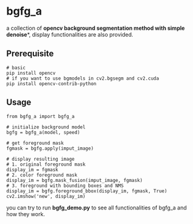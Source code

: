 # bgfg_a
a collection of **opencv background segmentation method with simple denoise***, display functionalities are also provided.

## Prerequisite
~~~~
# basic
pip install opencv
# if you want to use bgmodels in cv2.bgsegm and cv2.cuda
pip install opencv-contrib-python 
~~~~

## Usage
~~~~
from bgfg_a import bgfg_a

# initialize background model
bgfg = bgfg_a(model, speed) 

# get foreground mask
fgmask = bgfg.apply(imput_image)

# display resulting image
# 1. original foreground mask
display_im = fgmask
# 2. color foreground mask
display_im = bgfg.mask_fusion(imput_image, fgmask)
# 3. foreground with bounding boxes and NMS
display_im = bgfg.foreground_bbox(display_im, fgmask, True)
cv2.imshow('new', display_im)
~~~~

you can try to run **bgfg_demo.py** to see all functionalities of bgfg_a and how they work.
